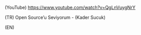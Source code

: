 (YouTube) https://www.youtube.com/watch?v=QgLnVuygNrY

(TR) Open Source’u Seviyorum - (Kader Sucuk)

(EN)
